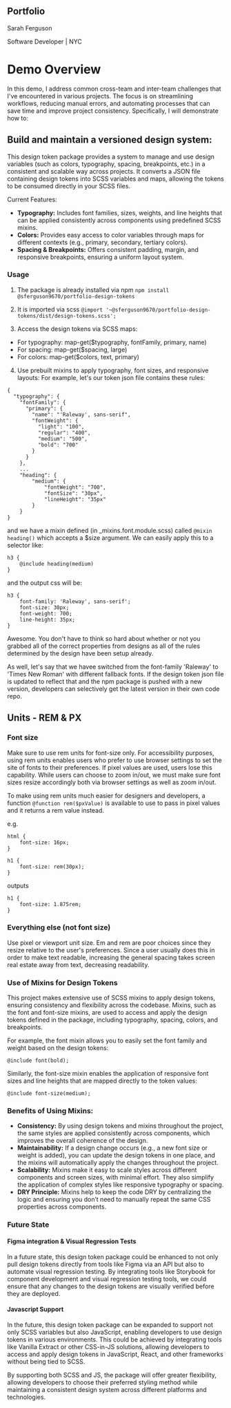 Portfolio
-
Sarah Ferguson

Software Developer | NYC

# Demo Overview
In this demo, I address common cross-team and inter-team challenges that I've encountered in various projects. The focus is on streamlining workflows, reducing manual errors, and automating processes that can save time and improve project consistency. Specifically, I will demonstrate how to:

## Build and maintain a versioned design system:
This design token package provides a system to manage and use design variables (such as colors, typography, spacing, breakpoints, etc.) in a consistent and scalable way across projects. It converts a JSON file containing design tokens into SCSS variables and maps, allowing the tokens to be consumed directly in your SCSS files.

Current Features:
* **Typography:** Includes font families, sizes, weights, and line heights that can be applied consistently across components using predefined SCSS mixins.
* **Colors:** Provides easy access to color variables through maps for different contexts (e.g., primary, secondary, tertiary colors).
* **Spacing & Breakpoints:** Offers consistent padding, margin, and responsive breakpoints, ensuring a uniform layout system.

### Usage
1. The package is already installed via npm `npm install @sferguson9670/portfolio-design-tokens`

2. It is imported via scss `@import '~@sferguson9670/portfolio-design-tokens/dist/design-tokens.scss';`

3. Access the design tokens via SCSS maps:

* For typography: map-get($typography, fontFamily, primary, name)
* For spacing: map-get($spacing, large)
* For colors: map-get($colors, text, primary)

4. Use prebuilt mixins to apply typography, font sizes, and responsive layouts:
For example, let's our token json file contains these rules:
```
{
  "typography": {
    "fontFamily": {
      "primary": {
        "name": "'Raleway', sans-serif",
        "fontWeight": {
          "light": "100",
          "regular": "400",
          "medium": "500",
          "bold": "700"
        }
      }
    },
    ...
    "heading": {
        "medium": {
            "fontWeight": "700",
            "fontSize": "30px",
            "lineHeight": "35px"
        }
    }
}
```

and we have a mixin defined (in _mixins.font.module.scss) called `@mixin heading()` which accepts a $size argument. We can easily apply this to a selector like:
```
h3 {
    @include heading(medium)
}
```

and the output css will be:
```
h3 {
    font-family: 'Raleway', sans-serif';
    font-size: 30px;
    font-weight: 700;
    line-height: 35px;
}
```

Awesome. You don't have to think so hard about whether or not you grabbed all of the correct properties from designs as all of the rules determined by the design have been setup already.

As well, let's say that we havee switched from the font-family 'Raleway' to 'Times New Roman' with different fallback fonts. If the design token json file is updated to reflect that and the npm package is pushed with a new version, developers can selectively get the latest version in their own code repo.

## Units - REM & PX
### Font size
Make sure to use rem units for font-size only. For accessibility purposes, using rem units enables users who prefer to use browser settings to set the site of fonts to their preferences. If pixel values are used, users lose this capability. While users can choose to zoom in/out, we must make sure font sizes resize accordingly both via browser settings as well as zoom in/out.

To make using rem units much easier for designers and developers, a function `@function rem($pxValue)` is available to use to pass in pixel values and it returns a rem value instead.

e.g. 

```
html {
    font-size: 16px;
}

h1 {
    font-size: rem(30px);
}
```

outputs
```
h1 {
    font-size: 1.875rem;
}
```

### Everything else (not font size)
Use pixel or viewport unit size. Em and rem are poor choices since they resize relative to the user's preferences. Since a user usually does this in order to make text readable, increasing the general spacing takes screen real estate away from text, decreasing readability.

### Use of Mixins for Design Tokens
This project makes extensive use of SCSS mixins to apply design tokens, ensuring consistency and flexibility across the codebase. Mixins, such as the font and font-size mixins, are used to access and apply the design tokens defined in the package, including typography, spacing, colors, and breakpoints.

For example, the font mixin allows you to easily set the font family and weight based on the design tokens:

```
@include font(bold);
```

Similarly, the font-size mixin enables the application of responsive font sizes and line heights that are mapped directly to the token values:

```
@include font-size(medium);
```

### Benefits of Using Mixins:
* **Consistency:** By using design tokens and mixins throughout the project, the same styles are applied consistently across components, which improves the overall coherence of the design.
* **Maintainability:** If a design change occurs (e.g., a new font size or weight is added), you can update the design tokens in one place, and the mixins will automatically apply the changes throughout the project.
* **Scalability:** Mixins make it easy to scale styles across different components and screen sizes, with minimal effort. They also simplify the application of complex styles like responsive typography or spacing.
* **DRY Principle:** Mixins help to keep the code DRY by centralizing the logic and ensuring you don’t need to manually repeat the same CSS properties across components.

### Future State
#### Figma integration & Visual Regression Tests
In a future state, this design token package could be enhanced to not only pull design tokens directly from tools like Figma via an API but also to automate visual regression testing. By integrating tools like Storybook for component development and visual regression testing tools, we could ensure that any changes to the design tokens are visually verified before they are deployed.

#### Javascript Support
In the future, this design token package can be expanded to support not only SCSS variables but also JavaScript, enabling developers to use design tokens in various environments. This could be achieved by integrating tools like Vanilla Extract or other CSS-in-JS solutions, allowing developers to access and apply design tokens in JavaScript, React, and other frameworks without being tied to SCSS.

By supporting both SCSS and JS, the package will offer greater flexibility, allowing developers to choose their preferred styling method while maintaining a consistent design system across different platforms and technologies.